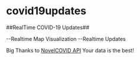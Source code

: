 # covid19updates
##RealTime COVID-19 Updates##


--Realtime Map Visualization
--Realtime Updates

Big Thanks to <a href="https://github.com/NovelCOVID/API">NovelCOVID API</a>
Your data is the  best!
